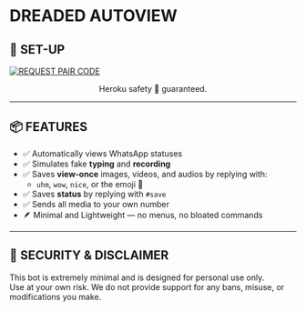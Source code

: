 # DREADED AUTOVIEW


## 🚀 SET-UP
  </a>
  <a href='https://pair.dreaded.site' target="_blank">
    <img alt='REQUEST PAIR CODE' src='https://img.shields.io/badge/Get_Pair_code-100000?style=for-the-badge&logo=scan&logoColor=white&labelColor=darkorange&color=darkorange'/>
  </a>
</p>

<p align="center">
  Heroku safety 💯 guaranteed.
</p>

---

## 📦 FEATURES

- ✅ Automatically views WhatsApp statuses  
- ✅ Simulates fake **typing** and **recording**  
- ✅ Saves **view-once** images, videos, and audios by replying with:  
  - `uhm`, `wow`, `nice`, or the emoji 🙂   
- ✅ Saves **status** by replying with `#save`  
- ✅ Sends all media to your own number  
- 🪶 Minimal and Lightweight — no menus, no bloated commands

---

## 🔐 SECURITY & DISCLAIMER

This bot is extremely minimal and is designed for personal use only.  
Use at your own risk. We do not provide support for any bans, misuse, or modifications you make.
